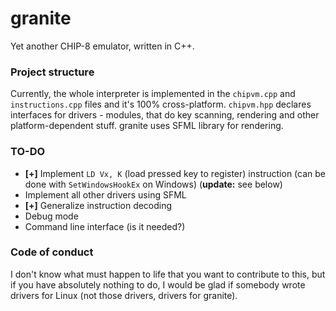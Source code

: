 # granite

Yet another CHIP-8 emulator, written in C++.

### Project structure
Currently, the whole interpreter is implemented in the `chipvm.cpp` and `instructions.cpp` files and it's 100% cross-platform. `chipvm.hpp` declares interfaces for drivers - modules, that do key scanning, rendering and other platform-dependent stuff. granite uses SFML library for rendering.


### TO-DO
- **[+]** Implement `LD Vx, K` (load pressed key to register) instruction (can be done with `SetWindowsHookEx` on Windows) (**update:** see below)
- Implement all other drivers using SFML
- **[+]** Generalize instruction decoding
- Debug mode
- Command line interface (is it needed?)

### Code of conduct
I don't know what must happen to life that you want to contribute to this, but if you have absolutely nothing to do, I would be glad if somebody wrote drivers for Linux (not those drivers, drivers for granite).
